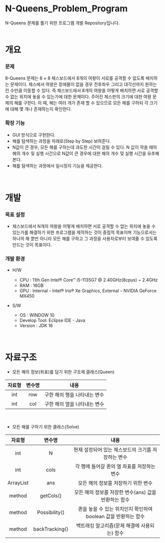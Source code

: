 # N-Queens_Problem_Program
N-Queens 문제를 풀기 위한 프로그램 개발 Repository입니다.
<br/><br/>

# 개요
### 문제
8-Queens 문제는 8 × 8 체스보드에서 8개의 여왕이 서로를 공격할 수 없도록 배치하는 문제이다. 체스에서 여왕은 장애물이 없을 경우 전후좌우 그리고 대각선까지 원하는 칸 수만큼 이동할 수 있다. 
즉 체스보드에서 8개의 여왕을 어떻게 배치하면 서로 공격할 수 없는 위치에 놓을 수 있는가에 대한 문제이다. 주어진 체스판의 크기에 대한 여왕 문제의 해를 구한다. 이 때, 해는 여러 개가 존재
할 수 있으므로 모든 해를 구하되 각 크기에 대해 몇 개나 존재하는지 확인한다.
<br/>
### 확장 기능
- GUI 방식으로 구현한다. 
- 해를 탐색하는 과정을 차례로(Step by Step) 보여준다.
- N값이 큰 경우, 모든 해를 구하는데 과도한 시간이 걸릴 수 있다. N 값이 작을 때의 해의 개수 및 실행 시간으로 N값이 큰 경우에 대한 해의 개수 및 실행 시간을 유추해본다.
- 해를 탐색하는 과정에서 일시정지 기능을 제공한다.
<br/><br/><br/>


# 개발
### 목표 설정
- 체스보드에서 N개의 여왕을 어떻게 배치하면 서로 공격할 수 없는 위치에 놓을 수 있는가를 해결하기 위한 프로그램을 제작하는 것이 중점적 목표이며 기능으로서는 하나의 해 뿐만 아니라 모든 해를 구하고 그 과정을 사용자로부터 보여줄 수 있도록 
  만드는 것이 목표이다.


### 개발 환경
- H/W
  - CPU : 11𝑡ℎ Gen Intel® Core™ i5-1135G7 @ 2.40GHz(8cpus) ~ 2.4GHz
  - RAM : 16GB
  - GPU : Internal – Intel® Iris® Xe Graphics, External – NVIDIA GeForce MX450

- S/W
  - OS : WINDOW 10
  - Develop Tool: Eclipse IDE - Java
  - Version : JDK 16
<br/><br/><br/>


# 자료구조
- 모든 해의 정보(좌표)를 담기 위한 구조체 클래스(Queen)
  
|자료형|변수명|내용|
|:---:|:---:|:---:|
|int|row|구한 해의 행을 나타내는 변수|
|int|col|구한 해의 열을 나타내는 변수|
<br/>

- 모든 해를 구하기 위한 클래스(Solve)
  
|자료형|변수명|내용|
|:---:|:---:|:---:|
|int|N|현재 설정되어 있는 체스보드의 크기를 저장하는 변수|
|int|cols|각 행에 들어갈 퀸의 열 좌표를 저장하는 변수|
|ArrayList<Queen>|ans|모든 해의 정보를 저장하기 위한 변수|
|method|getCols()|모든 해의 정보를 저장한 변수(ans) 값을 반환하는 함수|
|method|Possibility()|퀸을 놓을 수 있는 위치인지 확인하여 boolean 값을 반환하는 함수|
|method|backTracking()|백트래킹 알고리즘(문제 해결에 사용되는) 함수|
